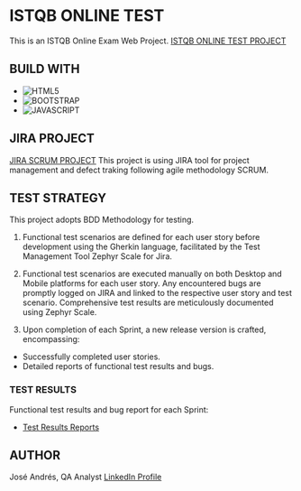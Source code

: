 # ISTQB ONLINE TEST
This is an ISTQB Online Exam Web Project.
[ISTQB ONLINE TEST PROJECT](https://joseqa81.github.io/ISTQB-online-test1/)

## BUILD WITH
* ![HTML5](https://img.shields.io/badge/html5-%23E34F26.svg?style=for-the-badge&logo=html5&logoColor=white)
* ![BOOTSTRAP](https://img.shields.io/badge/Bootstrap-563D7C?style=for-the-badge&logo=bootstrap&logoColor=white)
* ![JAVASCRIPT](https://img.shields.io/badge/JavaScript-323330?style=for-the-badge&logo=javascript&logoColor=F7DF1E)


## JIRA PROJECT
[JIRA SCRUM PROJECT](https://bootcampqajose.atlassian.net/jira/software/projects/IOT/boards/6)
This project is using JIRA tool for project management and defect traking following agile methodology SCRUM.


## TEST STRATEGY
This project adopts BDD Methodology for testing.

1. Functional test scenarios are defined for each user story before development using the Gherkin language, facilitated by the Test Management Tool Zephyr Scale for Jira.


2. Functional test scenarios are executed manually on both Desktop and Mobile platforms for each user story. Any encountered bugs are promptly logged on JIRA and linked to the respective user story and test scenario. Comprehensive test results are meticulously documented using Zephyr Scale.

3. Upon completion of each Sprint, a new release version is crafted, encompassing:

* Successfully completed user stories.
* Detailed reports of functional test results and bugs.


### TEST RESULTS
Functional test results and bug report for each Sprint:
* [Test Results Reports](/test-results/) 


## AUTHOR
José Andrés, QA Analyst
[LinkedIn Profile](https://www.linkedin.com/in/jos%C3%A9-andr%C3%A9s-lorca-g%C3%A1lvez-10183a286/)